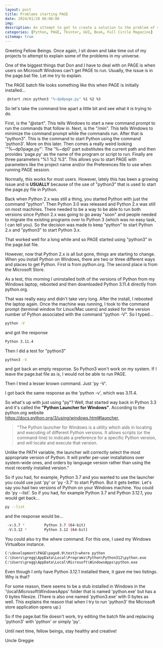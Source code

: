 ```yaml
---
layout: post
title: Problems starting PAGE
date: 2024/01/20 06:00:00
img: 
description: An attempt to get to create a solution to the problem of starting PAGE on Windows
categories: [Python, PAGE, Tkinter, GUI, Book, Full Circle Magazine]
sitemap: true
---
```


Greeting Fellow Beings. Once again, I sit down and take time out of my projects to attempt to explain some of the problems in my universe.

One of the biggest things that Don and I have to deal with on PAGE is when users on Microsoft Windows can't get PAGE to run. Usually, the issue is in the page.bat file. Let me try to explain.

The PAGE batch file looks something like this when PAGE is initially installed...

```bash
 @start /min python3 "%~dp0page.py" %1 %2 %3
```

So let's take the command line apart a little bit and see what it is trying to do.

First, is the "@start". This tells Windows to start a new command prompt to run the commands that follow in.
Next, is the "/min". This tells Windows to minimize the command prompt while the commands run.
After that is "python3". This is the command to start Python using the command 'python3'. More on this later.
Then comes a really weird looking '"%~dp0page.py"'. The '%~dp0' part substitutes the current path and then provides 'page.py' as the name of the program or script to run. 
Finally are three parameters "%1 %2 %3". This allows you to start PAGE with parameters like the project name and/or the Preferences file to use when running PAGE session.

Normally, this works for most users. However, lately this has been a growing issue and is **USUALLY** because of the use of "python3" that is used to start the page.py file in Python. 

Back when Python 2.x was still a thing, you started Python with just the command "python". Then Python 3.0 was released and Python 2.x was still on most machines. There needed to be a way to be able to run both versions since Python 2.x was going to go away "soon" and people needed to migrate the existing programs over to Python 3 (which was no easy task, I can tell you). So the decision was made to keep "python" to start Python 2.x and "python3" to start Python 3.x.

That worked well for a long while and so PAGE started using "python3" in the page.bat file.

However, now that Python 2.x is all but gone, things are starting to change. When you install Python on Windows, there are two or three different ways and places to get Python. First is from python.org. The second place is from the Microsoft Store.

As a test, this morning I uninstalled both of the versions of Python from my Windows laptop, rebooted and then downloaded Python 3.11.4 directly from python.org.

That was really easy and didn't take very long. After the install, I rebooted the laptop again. Once the machine was running, I took to the command prompt (terminal window for Linux/Mac users) and asked for the version number of Python associated with the command "python -V".  So I typed...

```bash
python -V
```

and got the response

```bash
Python 3.11.4
```

Then I did a test for "python3"

```bash
python3 -V
```

and got back an empty response. So Python3 won't work on my system. If I leave the page.bat file as is, I would not be able to run PAGE. 

Then I tried a lesser known command. Just 'py -V'.

I got back the same response as the 'python -v', which was 3.11.4.

So what's up with just using "py"? Well, that started way back in Python 3.3 and it's called the **"Python Launcher for Windows"**. According to the python.org website https://docs.python.org/3/using/windows.html#launcher, 

> "The Python launcher for Windows is a utility which aids in locating and executing of different Python versions. It allows scripts (or the command-line) to indicate a preference for a specific Python version, and will locate and execute that version.

Unlike the PATH variable, the launcher will correctly select the most appropriate version of Python. It will prefer per-user installations over system-wide ones, and orders by language version rather than using the most recently installed version."

So if you had, for example, Python 3.7 and you wanted to use the launcher you could use just 'py' or 'py -3.7' to start Python. But it gets better.  Let's say you had two versions of Python on your Windows machine. You could do 'py --list'.  So if you had, for example Python 3.7 and Python 3.12.1, you would get back...

```bash
py --list
```

and the response would be...

```bash
 -v:3.7 *         Python 3.7 (64-bit)
 -V:3.12 *        Python 3.12 (64-bit)
```

You could also try the where command. For this one, I used my Windows Virtualbox instance. 

```bash
C:\development\PAGE\page8.0\test3>where python
C:\Users\gregg\AppData\Local\Programs\Python\Python312\python.exe
C:\Users\gregg\AppData\Local\Microsoft\WindowsApps\python.exe
```

Even though I only have Python 3.12.1 installed there, it gave me two listings. Why is that?

For some reason, there seems to be a stub installed in Windows in the '\local\Microsoft\WindowsApps\' folder that is named 'python.exe' but has a 0 bytes filesize. (There is also one named 'python3.exe' with 0 bytes as well. This explains the reason that when I try to run 'python3' the Microsoft store application opens up.)

So if the page.bat file doesn't work, try editing the batch file and replacing 'python3' with 'python' or simply 'py'.

Until next time, fellow beings, stay healthy and creative!

Uncle Greggie